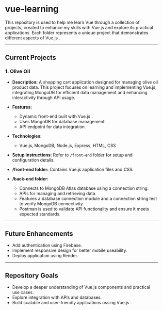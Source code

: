 # vue-learning
This repository is used to help me learn Vue through a collection of projects, created to enhance my skills with Vue.js and explore its practical applications. Each folder represents a unique project that demonstrates different aspects of Vue.js .   

---

## Current Projects

### **1. Olive Oil**

- **Description:**
   A shopping cart application designed for managing olive oil product data. This project focuses on learning and implementing 
   Vue.js, integrating MongoDB for efficient data management and enhancing interactivity through API usage.  

- **Features:**
  - Dynamic front-end built with Vue.js . 
  - Uses MongoDB for database management.
  - API endpoint for data integration.

- **Technologies:**
  - Vue.js, MongoDB, Node.js, Express, HTML, CSS 

- **Setup Instructions:**
  Refer to `/front-end` folder for setup and configuration details.

- **/front-end folder:**
  Contains Vue.js application files and CSS. 

- **/back-end folder:**
  - Connects to MongoDB Atlas database using a connection string. 
  - APIs for managing and retrieving data. 
  - Features a database connection module and a connection string test to verify MongoDB connectivity.
  - Postman is used to validate API functionality and ensure it meets expected standards. 

---

## Future Enhancements
- Add authentication using Firebase.
- Implement responsive design for better mobile useability.
- Deploy application using Render.

---

## Repository Goals
- Develop a deeper understanding of Vue.js components and practical use cases.
- Explore integration with APIs and databases.
- Build scalable and user-friendly applications ussing Vue.js . 

  

